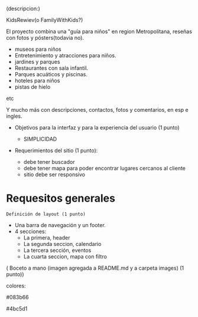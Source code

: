 
   (descripcion:)
   
   KidsRewiev(o FamilyWithKids?)
   
   El proyecto combina una "guía para niños" en region Metropolitana, reseñas con fotos y pósters(todavia no).
   
- museos para niños
- Entretenimiento y atracciones para niños.
- jardines y parques
- Restaurantes con sala infantil.
- Parques acuáticos y piscinas.
- hoteles para niños
- pistas de hielo

etc

Y mucho más con descripciones, contactos, fotos y comentarios, en esp e 
ingles.
   
   - Objetivos para la interfaz y para la experiencia del usuario (1 punto)
   
      - SIMPLICIDAD

   
   - Requerimientos del sitio (1 punto):

     
      - debe tener buscador
      - debe tener mapa para poder encontrar lugares cercanos al cliente
      - sitio debe ser responsivo
   
   
   
   
   

   # Requesitos generales
   
    Definición de layout (1 punto)

  - Una barra de navegación y un footer.
  - 4 secciones:
      - La primera, header
      - La segunda seccion, calendario
      - La tercera sección, eventos
      - La cuarta seccion, mapa con filtro
      
   
  ( Boceto a mano (imagen agregada a README.md y a carpeta images) (1
punto))


colores:

   #083b66
   
   #4bc5d1
